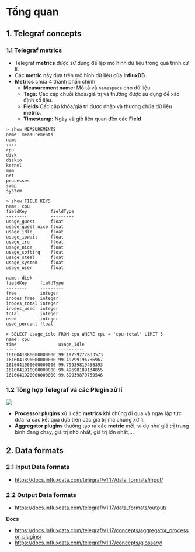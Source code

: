 # Tổng quan
## 1. Telegraf concepts 
### 1.1 Telegraf metrics
- Telegraf **metrics** được sử dụng để lập mô hình dữ liệu trong quá trình xử lí.
- Các **metric** này dựa trên mô hình dữ liệu của **InfluxDB**.
- **Metrics** chứa 4 thành phần chính 
   + **Measurement name:** Mô tả và `namespace` cho dữ liệu.
   + **Tags:** Các cặp chuỗi khóa/giá trị và thường được sử dụng để xác định số liệu.
   + **Fields** Các cặp khóa/giá trị được nhập và thường chứa dữ liệu **metric**.
   + **Timestamp:** Ngày và giờ liên quan đến các **Field**

```
> show MEASUREMENTS
name: measurements
name
----
cpu
disk
diskio
kernel
mem
net
processes
swap
system
```
```
> show FIELD KEYS
name: cpu
fieldKey         fieldType
--------         ---------
usage_guest      float
usage_guest_nice float
usage_idle       float
usage_iowait     float
usage_irq        float
usage_nice       float
usage_softirq    float
usage_steal      float
usage_system     float
usage_user       float

name: disk
fieldKey     fieldType
--------     ---------
free         integer
inodes_free  integer
inodes_total integer
inodes_used  integer
total        integer
used         integer
used_percent float
```
```
> SELECT usage_idle FROM cpu WHERE cpu = 'cpu-total' LIMIT 5
name: cpu
time                usage_idle
----                ----------
1616041880000000000 99.19759277833573
1616041890000000000 99.49799196786967
1616041900000000000 99.79939819458393
1616041910000000000 99.49698189134855
1616041920000000000 99.69939879759546
```

### 1.2 Tổng hợp Telegraf và các Plugin xử lí
![](https://i.ibb.co/T2WdYLb/Screenshot-from-2021-03-19-08-45-54.png)

- **Processor plugins** xử lí các **metrics** khi chúng đi qua và ngay lập tức đưa ra các kết quả dựa trên các giá trị mà chúng xử lí.
- **Aggregator plugins** thưởng tạo ra các **metric** mới, ví dụ như giá trị trung bình đang chay, giá trị nhỏ nhất, giá trị lớn nhất,...

## 2. Data formats
### 2.1 Input Data formats 
- https://docs.influxdata.com/telegraf/v1.17/data_formats/input/

### 2.2 Output Data formats
- https://docs.influxdata.com/telegraf/v1.17/data_formats/output/

__Docs__
- https://docs.influxdata.com/telegraf/v1.17/concepts/aggregator_processor_plugins/
- https://docs.influxdata.com/telegraf/v1.17/concepts/glossary/
